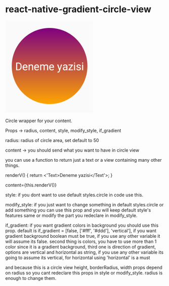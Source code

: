 # react-native-gradient-circle-view

![](images/Screenshot_2.png)

Circle wrapper for your content.

Props -> radius, content, style, modify_style, if_gradient

radius: 
radius of circle area, set default to 50

content -> you should send what you want to have in circle view

you can use a function to return just a text or a view containing many other things.

renderV() {
    return <'Text>Deneme yazisi</Text'>;
  }

content={this.renderV()}

style:
if you dont want to use default styles.circle in code use this.

modify_style:
if you just want to change something in default styles.circle or add something you can use this prop and you will keep default style's features same or modify the part you redeclare in modify_style.

if_gradient: 
if you want gradient colors in background you should use this prop. default is if_gradient = [false, ['#fff', '#ddd'], 'vertical'], if you want gradient background boolean must be true, if you use any other variable it will assume its false. second thing is colors, you have to use more than 1 color since it is a gradient background, third one is direction of gradient, options are vertical and horizontal as string, if you use any other variable its going to assume its vertical, for horizontal using 'horizontal' is a must

and because this is a circle view height, borderRadius, width props depend on radius so you cant redeclare this props in style or modify_style. radius is enough to change them.

